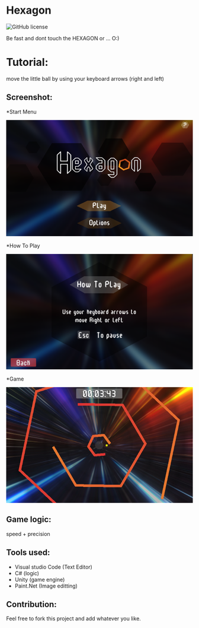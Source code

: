# Hexagon

![GitHub license](https://img.shields.io/github/license/Doha-Helmaoui/Hexagon.svg)


Be fast and dont touch the HEXAGON or ... O:)

# Tutorial:
move the little ball by using your keyboard arrows (right and left)

## Screenshot:
 
 *Start Menu
 
<img src="screenshot\HX1.PNG"/>

*How To Play

<img src="screenshot\HX2.PNG"/>

*Game

<img src="screenshot\HX3.PNG"/>

## Game logic:
speed + precision

## Tools used:
* Visual studio Code (Text Editor)
* C# (logic)
* Unity (game engine)
* Paint.Net (Image editting)

## Contribution:
Feel free to fork this project and add whatever you like. 
